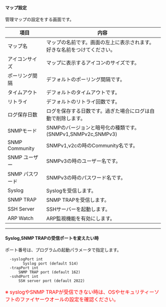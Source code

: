 #### マップ設定
<div class="text-xl">
管理マップの設定をする画面です。
</div>

>>>

<div class="text-xl">

|項目|内容|
|----|----|
|マップ名|マップの名前です。画面の左上に表示されます。<br>好きな名前をつけてください。|
|アイコンサイズ|マップに表示するアイコンのサイズです。|
|ポーリング間隔|デフォルトのポーリング間隔です。|
|タイムアウト|デフォルトのタイムアウトです。|
|リトライ|デフォルトのリトライ回数です。|
|ログ保存日数|ログを保存する日数です。過ぎた場合にログは自動で削除します。|
|SNMPモード|SNMPのバージョンと暗号化の種類です。(SNMPv1,SNMPv2c,SNMPv3)|
|SNMP Community|SNMPv1,v2cの時のCommunity名です。|
|SNMP ユーザー|SNMPv3の時のユーザー名です。|
|SNMP パスワード|SNMPv3の時のパスワード名です。|
|Syslog|Syslogを受信します。|
|SNMP TRAP|SNMP TRAPを受信します。|
|SSH Server|SSHサーバーを起動します。|
|ARP Watch|ARP監視機能を有効にします。|

</div>

---
#### Syslog,SNMP TRAPの受信ポートを変えたい時

<div class="text-xl">

ポート番号は、プログラムの起動パラメータで指定します。

</div>

```
  -syslogPort int
    	Syslog port (default 514)
  -trapPort int
      SNMP TRAP port (default 162)
  -sshdPort int
      SSH server port (default 2022)
```

<p style="color:red;font-size: 16px;">
  ※ syslogやSNMP TRAPが受信できない時は、OSやセキュリティーソフトのファイヤーウオールの設定を確認ください。
</p>
